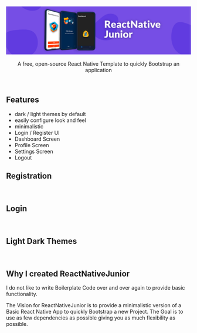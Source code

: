 

<p align="center">
  <img alt="ReactNativeJunior" title="ReactNativeJunior" src="./assets/header.png">
<p align="center">
   A free, open-source React Native Template to quickly Bootstrap an application
</p>
<p align="center">
    <img alt="" title="ReactNativeJunior" src="https://img.shields.io/badge/ReactNativeJunior-v.1.0-blue">
    <img alt="" title="ReactNativeJunior" src="https://img.shields.io/badge/License-Apache%202-blue">
    <img alt="" title="ReactNativeJunior" src="https://badges.frapsoft.com/os/v1/open-source.svg?v=103">
    <img alt="" title="ReactNativeJunior" src="https://img.shields.io/badge/Build%20with-ReactNative-blue">




## Features

* dark / light themes by default
* easily configure look and feel
* minimalistic
* Login / Register UI
* Dashboard Screen
* Profile Screen
* Settings Screen
* Logout




## Registration
<p align="center">
    <img alt="" title="ReactNativeJunior" src="./assets/register.gif" height="400">    

## Login
<p align="center">
    <img alt="" title="ReactNativeJunior" src="./assets/login.gif" height="400">

## Light Dark Themes
<p align="center">
    <img alt="" title="ReactNativeJunior" src="./assets/lightdark.gif" height="400">




## Why I created ReactNativeJunior

I do not like to write Boilerplate Code over and over again to provide basic functionality.

The Vision for ReactNativeJunior is to provide a minimalistic version of a Basic React Native App to quickly Bootstrap a new Project. The Goal is to use as few dependencies as possible giving you as much flexibility as possible. 
